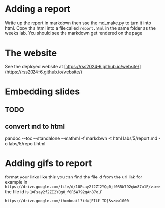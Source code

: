 # Adding a report

Write up the report in markdown then sse the md_make.py to turn it into html. Copy this html into a file called `report.html` in the same folder as the weeks lab. You should see the markdown get rendered on the page

# The website

See the deployed website at [https://rss2024-6.github.io/website/](https://rss2024-6.github.io/website/)

# Embedding slides

## TODO

## convert md to html

pandoc --toc --standalone --mathml -f markdown -t html labs/5/report.md -o labs/5/report.html

# Adding gifs to report

format your links like this
you can find the file id from the url link for example in
`https://drive.google.com/file/d/10Fsay2f2ZI2YQg0jf0R5W792qAn87o1F/view` the file id is `10Fsay2f2ZI2YQg0jf0R5W792qAn87o1F`

`https://drive.google.com/thumbnail?id=[FILE ID]&sz=w1000`
